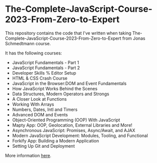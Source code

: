 # The-Complete-JavaScript-Course-2023-From-Zero-to-Expert

This repository contains the code that I've written when taking The-Complete-JavaScript-Course-2023-From-Zero-to-Expert from Jonas Schmedtmann course.

It has the following courses:

- JavaScript Fundamentals - Part 1
- JavaScript Fundamentals - Part 2
- Developer Skills % Editor Setup
- HTML & CSS Crash Course
- JavaScript in the Browser:DOM and Event Fundamentals
- How JavaScript Works Behind the Scenes
- Data Structures, Modern Operators and Strongs
- A Closer Look at Functions
- Working With Arrays
- Numbers, Dates, Intl and Timers
- Advanced DOM and Events
- Object-Oriented Programming (OOP) With JavaScript
- Mapty App: OOP, Geolocation, External Libraries and More!
- Asynchronous JavaScript: Promises, Async/Await, and AJAX
- Modern JavaScript Development: Modules, Tooling, and Functional
- Forkify App: Building a Modern Application
- Setting Up Git and Deployment

More information [here](udemy.com/course/the-complete-javascript-course).
